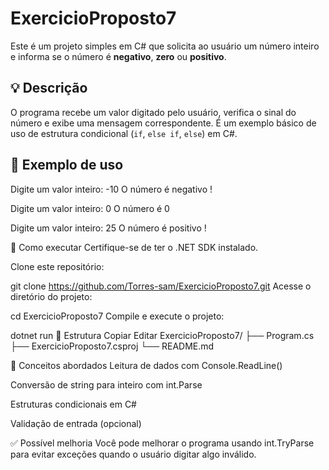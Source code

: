 # ExercicioProposto7

Este é um projeto simples em C# que solicita ao usuário um número inteiro e informa se o número é **negativo**, **zero** ou **positivo**.

## 💡 Descrição

O programa recebe um valor digitado pelo usuário, verifica o sinal do número e exibe uma mensagem correspondente. É um exemplo básico de uso de estrutura condicional (`if`, `else if`, `else`) em C#.

## 🧪 Exemplo de uso

Digite um valor inteiro: -10
O número é negativo !

Digite um valor inteiro: 0
O número é 0

Digite um valor inteiro: 25
O número é positivo !

🔧 Como executar
Certifique-se de ter o .NET SDK instalado.

Clone este repositório:

git clone https://github.com/Torres-sam/ExercicioProposto7.git
Acesse o diretório do projeto:

cd ExercicioProposto7
Compile e execute o projeto:

dotnet run
📁 Estrutura
Copiar
Editar
ExercicioProposto7/
├── Program.cs
├── ExercicioProposto7.csproj
└── README.md

🧠 Conceitos abordados
Leitura de dados com Console.ReadLine()

Conversão de string para inteiro com int.Parse

Estruturas condicionais em C#

Validação de entrada (opcional)

✅ Possível melhoria
Você pode melhorar o programa usando int.TryParse para evitar exceções quando o usuário digitar algo inválido.
